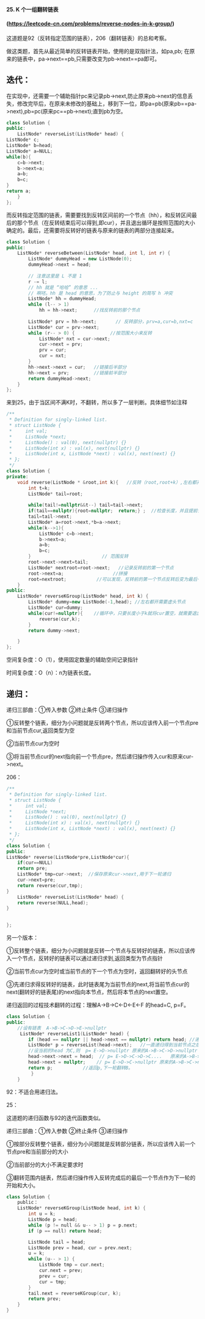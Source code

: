 #### 25. K 个一组翻转链表

#### (https://leetcode-cn.com/problems/reverse-nodes-in-k-group/)

这道题是92（反转指定范围的链表），206（翻转链表）的总和考察。

做这类题，首先从最近简单的反转链表开始，使用的是双指针法，如pa,pb; 在原来的链表中，pa->next==pb,只需要改变为pb->next==pa即可。

## 迭代：

在实现中，还需要一个辅助指针pc来记录pb->next,防止原来pb->next的信息丢失，修改完毕后，在原来未修改的基础上，移到下一位，即pa=pb(原来pb==pa->next),pb=pc(原来pc==pb->next);直到pb为空。

```cpp
class Solution {
public:
    ListNode* reverseList(ListNode* head) {
ListNode* c;
ListNode* b=head;
ListNode* a=NULL;
while(b){
    c=b->next;
    b->next=a;
    a=b;
    b=c;
}
return a;
    }
};
```

而反转指定范围的链表，需要要找到反转区间前的一个节点（hh），和反转区间最后的那个节点（在反转结束后可以得到,即cur），并且退出循环是按照范围的大小确定的。最后，还需要将反转好的链表与原来的链表的两部分连接起来。

```cpp
class Solution {
public:
    ListNode* reverseBetween(ListNode* head, int l, int r) {
        ListNode* dummyHead = new ListNode(0);
        dummyHead->next = head;
 
        // 注意这里是 L 不是 1
        r -= l;
        // hh 就是 “哈哈” 的意思 ...
        // 啊呸。hh 是 head 的意思，为了防止与 height 的简写 h 冲突
        ListNode* hh = dummyHead;
        while (l-- > 1)
            hh = hh->next;      //找反转前的那个节点
 
        ListNode* prv = hh->next;       // 反转部分，prv=a,cur=b,nxt=c
        ListNode* cur = prv->next;
        while (r-- > 0) {             //按范围大小来反转
            ListNode* nxt = cur->next;
            cur->next = prv;
            prv = cur;
            cur = nxt;
        }
        hh->next->next = cur;   //链接后半部分
        hh->next = prv;         //链接前半部分
        return dummyHead->next;
    }
};
```

来到25，由于当区间不满K时，不翻转，所以多了一层判断。具体细节如注释

```cpp
/**
 * Definition for singly-linked list.
 * struct ListNode {
 *     int val;
 *     ListNode *next;
 *     ListNode() : val(0), next(nullptr) {}
 *     ListNode(int x) : val(x), next(nullptr) {}
 *     ListNode(int x, ListNode *next) : val(x), next(next) {}
 * };
 */
class Solution {
private:
    void reverse(ListNode * &root,int k){   //反转（root,root+k）,左右都开的链表
        int t=k;
        ListNode* tail=root;
        
        while(tail!=nullptr&&t--) tail=tail->next;
        if(tail==nullptr){root=nullptr;  return;} ;  //检查长度，并且提前记录，并且将root置空来退出上层循环
        tail=tail->next;
        ListNode* a=root->next,*b=a->next;
        while(k-->1){
            ListNode* c=b->next;
            b->next=a;
            a=b;
            b=c;
        }                          // 范围反转
        root->next->next=tail;
        ListNode* nextroot=root->next;   //记录反转前的第一个节点
        root->next=a;                  //拼接
        root=nextroot;           //可以发现，反转前的第一个节点反转后变为最后一个，也就是下一轮反转的开始的root
    }
public:
    ListNode* reverseKGroup(ListNode* head, int k) {
        ListNode* dummy=new ListNode(-1,head); //左右都开需要虚头节点
        ListNode* cur=dummy;
        while(cur!=nullptr){    //循环中，只要长度小于k就将cur置空，就需要退出
            reverse(cur,k);
        }
        return dummy->next;

    }
};
```

空间复杂度：O（1），使用固定数量的辅助空间记录指针

时间复杂度：O（n）：n为链表长度。

## 递归：

递归三部曲：①传入参数 ②终止条件 ③递归操作

①反转整个链表，细分为小问题就是反转两个节点，所以应该传入前一个节点pre和当前节点cur,返回类型为空

②当前节点cur为空时

③将当前节点cur的next指向前一个节点pre，然后递归操作传入cur和原来cur->next。

206：

```cpp
/**
 * Definition for singly-linked list.
 * struct ListNode {
 *     int val;
 *     ListNode *next;
 *     ListNode() : val(0), next(nullptr) {}
 *     ListNode(int x) : val(x), next(nullptr) {}
 *     ListNode(int x, ListNode *next) : val(x), next(next) {}
 * };
 */
class Solution {
public:
ListNode* reverse(ListNode*pre,ListNode*cur){
    if(cur==NULL)
    return pre;
    ListNode* tmp=cur->next;  //保存原来cur->next,用于下一轮递归
    cur->next=pre;
    return reverse(cur,tmp);
}
    ListNode* reverseList(ListNode* head) {
	return reverse(NULL,head);
}

    
};
```

另一个版本：

①反转整个链表，细分为小问题就是反转一个节点与反转好的链表，所以应该传入一个节点，反转好的链表可以通过递归求到,返回类型为节点指针

②当前节点cur为空时或当前节点的下一个节点为空时，返回翻转好的头节点

③先递归求得反转好的链表，此时链表尾为当前节点的next,将当前节点cur的next(翻转好的链表尾)的next指向本节点，然后将本节点的next置空。

递归返回的过程技术翻转的过程：理解A->B->C<-D<-E<-F   的head=C, p=F。

```cpp
class Solution {
public:
    //设有链表  A->B->C->D->E->nullptr
     ListNode* reverseList1(ListNode* head) {
        if (head == nullptr || head->next == nullptr) return head; //递归到了翻转前的最后一个节点就返回当前节点
        ListNode* p = reverseList(head->next);   //一直递归得到当前节点之后翻转好的节点
        //设当前的head 为C,则  p= E->D->nullptr 原来的A->B->C->D->nullptr
        head->next->next = head;  // p= E->D->C->D->C....   原来的A->B->C->D->C->D->......  CD 互指
        head->next = nullptr;    // p= E->D->C->nullptr 原来的A->B->C->nullptr     完成了添加C的任务
        return p;           //返回p,下一轮翻转B。
         }
    }
```

92：不适合用递归法。

25：

这道题的递归函数与92的迭代函数类似。

递归三部曲：①传入参数 ②终止条件 ③递归操作

①按部分反转整个链表，细分为小问题就是反转部分链表，所以应该传入前一个节点pre和当前部分的大小

②当前部分的大小不满足要求时

③翻转范围内链表，然后递归操作传入反转完成后的最后一个节点作为下一轮的开始和大小。

```cpp
class Solution {
    public：
    ListNode* reverseKGroup(ListNode head, int k) {
        int u = k;
        ListNode p = head;
        while (p != null && u-- > 1) p = p.next;
        if (p == null) return head;

        ListNode tail = head;
        ListNode prev = head, cur = prev.next;
        u = k;
        while (u-- > 1) {
            ListNode tmp = cur.next;
            cur.next = prev;
            prev = cur;
            cur = tmp;
        }
        tail.next = reverseKGroup(cur, k);
        return prev;
    }
}
```

